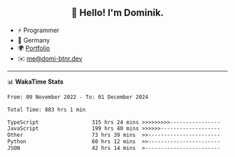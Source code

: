 <h2 align="center">👋 Hello! I'm Dominik.</h2>

- ⚡ Programmer
- 📍 Germany
- 🌍 [Portfolio](https://domi-btnr.dev)
- ✉️ [me@domi-btnr.dev](mailto://me@domi-btnr.dev)

---
📊 **WakaTime Stats**
<!--START_SECTION:waka-->

```txt
From: 09 November 2022 - To: 01 December 2024

Total Time: 883 hrs 1 min

TypeScript                 315 hrs 24 mins >>>>>>>>>----------------   35.72 %
JavaScript                 199 hrs 40 mins >>>>>>-------------------   22.61 %
Other                      73 hrs 39 mins  >>-----------------------   08.34 %
Python                     60 hrs 12 mins  >>-----------------------   06.82 %
JSON                       42 hrs 14 mins  >------------------------   04.78 %
```

<!--END_SECTION:waka-->
